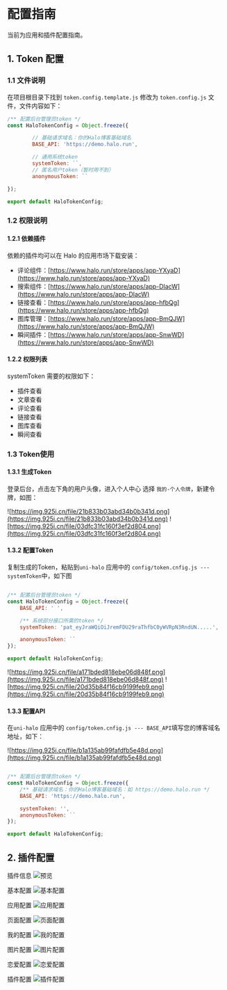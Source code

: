 # 配置指南

当前为应用和插件配置指南。

## 1. Token 配置

### 1.1 文件说明
在项目根目录下找到 `token.config.template.js` 修改为 `token.config.js` 文件，文件内容如下：

```javascript
/** 配置后台管理员token */
const HaloTokenConfig = Object.freeze({

		// 基础请求域名：你的Halo博客基础域名
		BASE_API: 'https://demo.halo.run',

		// 通用系统token
		systemToken: ``,
		// 匿名用户token（暂时用不到）
		anonymousToken: ``

});

export default HaloTokenConfig;
```

### 1.2 权限说明

#### 1.2.1 依赖插件

依赖的插件均可以在 Halo 的应用市场下载安装：

- 评论组件：[https://www.halo.run/store/apps/app-YXyaD](https://www.halo.run/store/apps/app-YXyaD)
- 搜索组件：[https://www.halo.run/store/apps/app-DlacW](https://www.halo.run/store/apps/app-DlacW)
- 链接查看：[https://www.halo.run/store/apps/app-hfbQg](https://www.halo.run/store/apps/app-hfbQg)
- 图库管理：[https://www.halo.run/store/apps/app-BmQJW](https://www.halo.run/store/apps/app-BmQJW)
- 瞬间插件：[https://www.halo.run/store/apps/app-SnwWD](https://www.halo.run/store/apps/app-SnwWD)

#### 1.2.2 权限列表

systemToken 需要的权限如下：

- 插件查看
- 文章查看
- 评论查看
- 链接查看
- 图库查看
- 瞬间查看

### 1.3 Token使用

#### 1.3.1 生成Token
登录后台，点击左下角的用户头像，进入个人中心 选择 `我的-个人令牌`，新建令牌，如图：

![https://img.925i.cn/file/21b833b03abd34b0b341d.png](https://img.925i.cn/file/21b833b03abd34b0b341d.png)
![https://img.925i.cn/file/03dfc31fc160f3ef2d804.png](https://img.925i.cn/file/03dfc31fc160f3ef2d804.png)

#### 1.3.2 配置Token

复制生成的Token，粘贴到`uni-halo` 应用中的 `config/token.cnfig.js --- systemToken`中，如下图

```javascript

/** 配置后台管理员token */
const HaloTokenConfig = Object.freeze({
	BASE_API: ' ',

	/** 系统部分接口所需的token */
	systemToken: 'pat_eyJraWQiOiJremFDU29raThfbC0yWVRpN3RndUN.....',

	anonymousToken: ``
});

export default HaloTokenConfig;
```

![https://img.925i.cn/file/a171bded818ebe06d848f.png](https://img.925i.cn/file/a171bded818ebe06d848f.png)
![https://img.925i.cn/file/20d35b84f16cb9199feb9.png](https://img.925i.cn/file/20d35b84f16cb9199feb9.png)

#### 1.3.3 配置API

在`uni-halo` 应用中的 `config/token.cnfig.js --- BASE_API`填写您的博客域名地址，如下：

![https://img.925i.cn/file/b1a135ab99fafdfb5e48d.png](https://img.925i.cn/file/b1a135ab99fafdfb5e48d.png)

```javascript

/** 配置后台管理员token */
const HaloTokenConfig = Object.freeze({
	/** 基础请求域名：你的Halo博客基础域名：如 https://demo.halo.run */
	BASE_API: 'https://demo.halo.run',

	systemToken: '',
	anonymousToken: ``
});

export default HaloTokenConfig;
```

## 2. 插件配置

插件信息
![预览](https://blog.925i.cn/upload/uni-halo-p-1.png)

基本配置
![基本配置](https://blog.925i.cn/upload/uni-halo-p-2.png)

应用配置
![应用配置](https://blog.925i.cn/upload/uni-halo-p-3.png)

页面配置
![页面配置](https://blog.925i.cn/upload/uni-halo-p-4.png)

我的配置
![我的配置](https://blog.925i.cn/upload/uni-halo-p-5.png)

图片配置
![图片配置](https://blog.925i.cn/upload/uni-halo-p-6.png)

恋爱配置
![恋爱配置](https://blog.925i.cn/upload/uni-halo-p-7.png)

插件配置
![插件配置](https://blog.925i.cn/upload/uni-halo-p-8.png)

